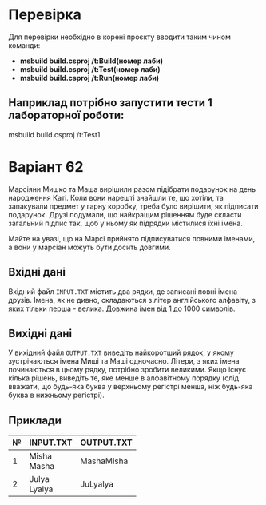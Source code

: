 # Перевірка

Для перевірки необхідно в корені проєкту вводити таким чином команди:
- **msbuild build.csproj /t:Build(номер лаби)**
- **msbuild build.csproj /t:Test(номер лаби)**
- **msbuild build.csproj /t:Run(номер лаби)**

## Наприклад потрібно запустити тести 1 лабораторної роботи:
msbuild build.csproj /t:Test1

# Варіант 62

Марсіяни Мишко та Маша вирішили разом підібрати подарунок на день народження Каті. Коли вони нарешті знайшли те, що хотіли, та запакували предмет у гарну коробку, треба було вирішити, як підписати подарунок. Друзі подумали, що найкращим рішенням буде скласти загальний підпис так, щоб у ньому як підрядки містилися їхні імена.

Майте на увазі, що на Марсі прийнято підписуватися повними іменами, а вони у марсіан можуть бути досить довгими.

## Вхідні дані

Вхідний файл `INPUT.TXT` містить два рядки, де записані повні імена друзів. Імена, як не дивно, складаються з літер англійського алфавіту, з яких тільки перша - велика. Довжина імен від 1 до 1000 символів.

## Вихідні дані

У вихідний файл `OUTPUT.TXT` виведіть найкоротший рядок, у якому зустрічаються імена Миші та Маші одночасно. Літери, з яких імена починаються в цьому рядку, потрібно зробити великими. Якщо існує кілька рішень, виведіть те, яке менше в алфавітному порядку (слід вважати, що будь-яка буква у верхньому регістрі менша, ніж будь-яка буква в нижньому регістрі).

## Приклади

| №  | INPUT.TXT        | OUTPUT.TXT  |
|----|------------------|-------------|
| 1  | Misha <br> Masha | MashaMisha  |
| 2  | Julya <br> Lyalya| JuLyalya    |

